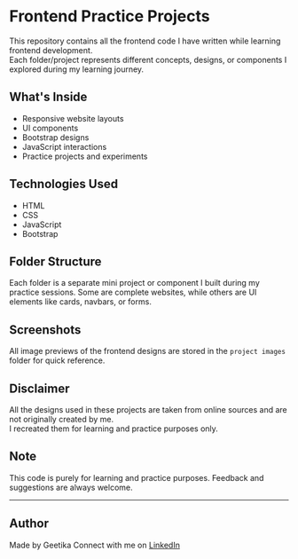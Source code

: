 # Frontend Practice Projects

This repository contains all the frontend code I have written while learning frontend development.  
Each folder/project represents different concepts, designs, or components I explored during my learning journey.

## What's Inside

- Responsive website layouts  
- UI components  
- Bootstrap designs  
- JavaScript interactions  
- Practice projects and experiments

## Technologies Used

- HTML  
- CSS  
- JavaScript  
- Bootstrap

## Folder Structure

Each folder is a separate mini project or component I built during my practice sessions. Some are complete websites, while others are UI elements like cards, navbars, or forms.

## Screenshots

All image previews of the frontend designs are stored in the `project images` folder for quick reference.

## Disclaimer

All the designs used in these projects are taken from online sources and are not originally created by me.  
I recreated them for learning and practice purposes only.

## Note

This code is purely for learning and practice purposes. Feedback and suggestions are always welcome.

---

##  Author

Made by Geetika
Connect with me on [LinkedIn](https://www.linkedin.com/in/geetika-maurya-40083725b/)  


